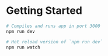 # Getting Started

```bash
# Compiles and runs app in port 3000
npm run dev

# Hot reload version of `npm run dev`
npm run watch

```